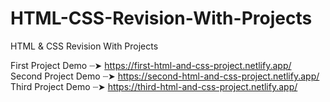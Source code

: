 # HTML-CSS-Revision-With-Projects
HTML &amp; CSS Revision With Projects

First Project Demo ┈➤ https://first-html-and-css-project.netlify.app/ <br />
Second Project Demo ┈➤ https://second-html-and-css-project.netlify.app/ <br />
Third Project Demo ┈➤ https://third-html-and-css-project.netlify.app/ <br />